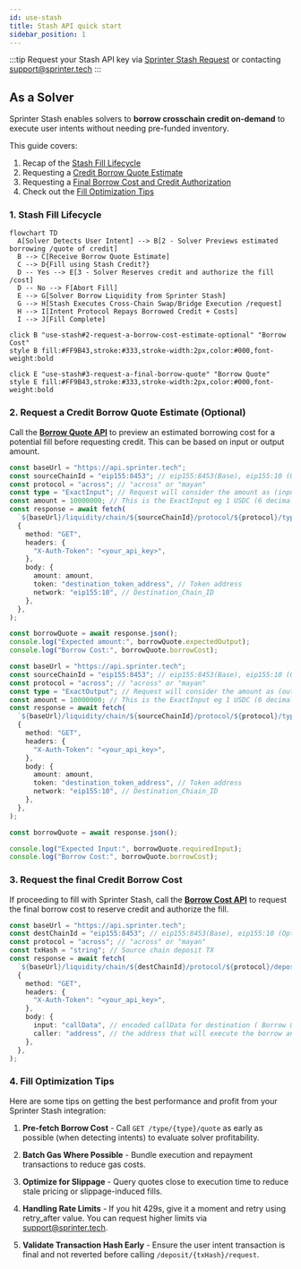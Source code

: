 ```yaml
---
id: use-stash
title: Stash API quick start
sidebar_position: 1
---
```


:::tip
Request your Stash API key via [Sprinter Stash Request](https://forms.gle/kgpcQK722Ley2gke7) or contacting support@sprinter.tech
:::

## As a Solver

Sprinter Stash enables solvers to **borrow crosschain credit on-demand** to execute user intents without needing pre-funded inventory.

This guide covers:

1. Recap of the [Stash Fill Lifecycle](use-stash#1-stash-solver-fill-lifecycle)
2. Requesting a [Credit Borrow Quote Estimate](use-stash#2-request-a-credit-borrow-quote-estimate-optional)
3. Requesting a [Final Borrow Cost and Credit Authorization](use-stash#3-request-the-final-credit-borrow-cost)
4. Check out the [Fill Optimization Tips](use-stash#4-fill-optimization-tips)

### 1. Stash Fill Lifecycle

<div style={{ display: "flex", justifyContent: "center" }}>

```mermaid
flowchart TD
  A[Solver Detects User Intent] --> B[2 - Solver Previews estimated borrowing /quote of credit]
  B --> C[Receive Borrow Quote Estimate]
  C --> D{Fill using Stash Credit?}
  D -- Yes --> E[3 - Solver Reserves credit and authorize the fill /cost]
  D -- No --> F[Abort Fill]
  E --> G[Solver Borrow Liquidity from Sprinter Stash]
  G --> H[Stash Executes Cross-Chain Swap/Bridge Execution /request]
  H --> I[Intent Protocol Repays Borrowed Credit + Costs]
  I --> J[Fill Complete]

click B "use-stash#2-request-a-borrow-cost-estimate-optional" "Borrow Cost"
style B fill:#FF9B43,stroke:#333,stroke-width:2px,color:#000,font-weight:bold

click E "use-stash#3-request-a-final-borrow-quote" "Borrow Quote"
style E fill:#FF9B43,stroke:#333,stroke-width:2px,color:#000,font-weight:bold

```

</div>

### 2. Request a Credit Borrow Quote Estimate (Optional)

Call the [**Borrow Quote API**](borrow-quote-api) to preview an estimated borrowing cost for a potential fill before requesting credit. This can be based on input or output amount.

```ts title="Request Borrow Quote Estimate with type ExactInput (input amount - borrow costs)"
const baseUrl = "https://api.sprinter.tech";
const sourceChainId = "eip155:8453"; // eip155:8453(Base), eip155:10 (Optimism), eip155:42161 (Arbitrum). ChainId must use capid format from our configuration
const protocol = "across"; // "across" or "mayan"
const type = "ExactInput"; // Request will consider the amount as (input amount - borrow costs)
const amount = 10000000; // This is the ExactInput eg 1 USDC (6 decimals)
const response = await fetch(
  `${baseUrl}/liquidity/chain/${sourceChainId}/protocol/${protocol}/type/${type}/quote`,
  {
    method: "GET",
    headers: {
      "X-Auth-Token": "<your_api_key>",
    },
    body: {
      amount: amount,
      token: "destination_token_address", // Token address
      network: "eip155:10", // Destination_Chain_ID
    },
  },
);

const borrowQuote = await response.json();
console.log("Expected amount:", borrowQuote.expectedOutput);
console.log("Borrow Cost:", borrowQuote.borrowCost);
```

```ts title="Request Final Borrow Quote Estimate with type ExactOutput (output amount + borrow costs)"
const baseUrl = "https://api.sprinter.tech";
const sourceChainId = "eip155:8453"; // eip155:8453(Base), eip155:10 (Optimism), eip155:42161 (Arbitrum). ChainId must use capid format from our configuration
const protocol = "across"; // "across" or "mayan"
const type = "ExactOutput"; // Request will consider the amount as (output amount + borrow costs)
const amount = 10000000; // This is the ExactInput eg 1 USDC (6 decimals)
const response = await fetch(
  `${baseUrl}/liquidity/chain/${sourceChainId}/protocol/${protocol}/type/${type}/quote`,
  {
    method: "GET",
    headers: {
      "X-Auth-Token": "<your_api_key>",
    },
    body: {
      amount: amount,
      token: "destination_token_address", // Token address
      network: "eip155:10", // Destination_Chiain_ID
    },
  },
);

const borrowQuote = await response.json();

console.log("Expected Input:", borrowQuote.requiredInput);
console.log("Borrow Cost:", borrowQuote.borrowCost);
```

### 3. Request the final Credit Borrow Cost

If proceeding to fill with Sprinter Stash, call the [**Borrow Cost API**](borrow-cost-api) to request the final borrow cost to reserve credit and authorize the fill.

```ts title="Fetch Borrow Cost Example Payload"
const baseUrl = "https://api.sprinter.tech";
const destChainId = "eip155:8453"; // eip155:8453(Base), eip155:10 (Optimism), eip155:42161 (Arbitrum) destChainId must use capid format from our configuration
const protocol = "across"; // "across" or "mayan"
const txHash = "string"; // Source chain deposit TX
const response = await fetch(
  `${baseUrl}/liquidity/chain/${destChainId}/protocol/${protocol}/deposit/${txHash}/requests`,
  {
    method: "GET",
    headers: {
      "X-Auth-Token": "<your_api_key>",
    },
    body: {
      input: "callData", // encoded callData for destination ( Borrow & Fill) it also contains depositData prams for MPC validation
      caller: "address", // the address that will execute the borrow and fill ond destChainId
    },
  },
);
```

### 4. Fill Optimization Tips

Here are some tips on getting the best performance and profit from your Sprinter Stash integration:

1. **Pre-fetch Borrow Cost** - Call `GET /type/{type}/quote` as early as possible (when detecting intents) to evaluate solver profitability.

2. **Batch Gas Where Possible** - Bundle execution and repayment transactions to reduce gas costs.

3. **Optimize for Slippage** - Query quotes close to execution time to reduce stale pricing or slippage-induced fills.

4. **Handling Rate Limits** - If you hit 429s, give it a moment and retry using retry_after value. You can request higher limits via support@sprinter.tech.

5. **Validate Transaction Hash Early** - Ensure the user intent transaction is final and not reverted before calling `/deposit/{txHash}/request`.
